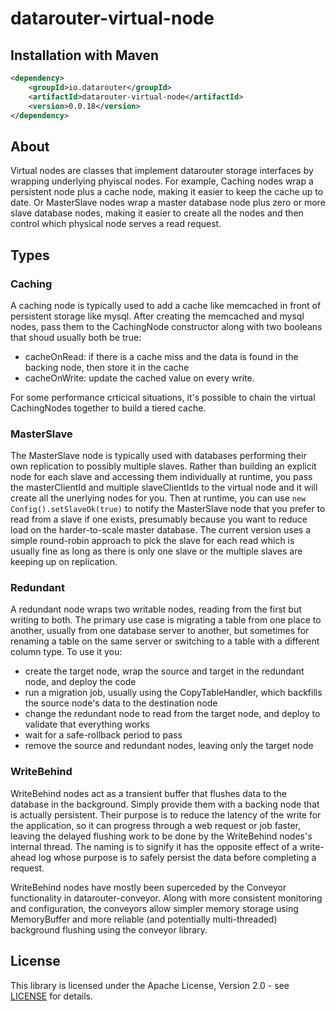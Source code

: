 # datarouter-virtual-node

## Installation with Maven

```xml
<dependency>
	<groupId>io.datarouter</groupId>
	<artifactId>datarouter-virtual-node</artifactId>
	<version>0.0.18</version>
</dependency>
```

## About

Virtual nodes are classes that implement datarouter storage interfaces by wrapping underlying phyiscal nodes.  For example, Caching nodes wrap a persistent
node plus a cache node, making it easier to keep the cache up to date.  Or MasterSlave nodes wrap a master database node plus zero or more slave database nodes,
making it easier to create all the nodes and then control which physical node serves a read request.

## Types

### Caching

A caching node is typically used to add a cache like memcached in front of persistent storage like mysql.  After creating the memcached and mysql nodes, 
pass them to the CachingNode constructor along with two booleans that shoud usually both be true:
- cacheOnRead: if there is a cache miss and the data is found in the backing node, then store it in the cache
- cacheOnWrite: update the cached value on every write.

For some performance crticical situations, it's possible to chain the virtual CachingNodes together to build a tiered cache.

### MasterSlave

The MasterSlave node is typically used with databases performing their own replication to possibly multiple slaves.  Rather than building an explicit node
for each slave and accessing them individually at runtime, you pass the masterClientId and multiple slaveClientIds to the virtual node and it will
create all the unerlying nodes for you.  Then at runtime, you can use `new Config().setSlaveOk(true)` to notify the MasterSlave node that you prefer to
read from a slave if one exists, presumably because you want to reduce load on the harder-to-scale master database.  The current version uses a simple round-robin 
approach to pick the slave for each read which is usually fine as long as there is only one slave or the multiple slaves are keeping up on replication.

### Redundant

A redundant node wraps two writable nodes, reading from the first but writing to both.  The primary use case is migrating a table from one place to another,
usually from one database server to another, but sometimes for renaming a table on the same server or switching to a table with a different column type.  To use it
you:
- create the target node, wrap the source and target in the redundant node, and deploy the code
- run a migration job, usually using the CopyTableHandler, which backfills the source node's data to the destination node
- change the redundant node to read from the target node, and deploy to validate that everything works
- wait for a safe-rollback period to pass
- remove the source and redundant nodes, leaving only the target node

### WriteBehind

WriteBehind nodes act as a transient buffer that flushes data to the database in the background.  Simply provide them with a backing node that is actually persistent.
Their purpose is to reduce the latency of the write for the application, so it can progress through a web request or job faster, leaving the delayed flushing
work to be done by the WriteBehind nodes's internal thread.  The naming is to signify it has the opposite effect of a write-ahead log whose purpose is to safely
persist the data before completing a request.

WriteBehind nodes have mostly been superceded by the Conveyor functionality in datarouter-conveyor.  Along with more consistent monitoring and configuration, the 
conveyors allow simpler memory storage using MemoryBuffer and more reliable (and potentially multi-threaded) background flushing using the conveyor library.

## License

This library is licensed under the Apache License, Version 2.0 - see [LICENSE](../LICENSE) for details.
